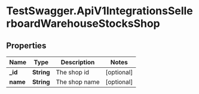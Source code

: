 # TestSwagger.ApiV1IntegrationsSellerboardWarehouseStocksShop

## Properties

Name | Type | Description | Notes
------------ | ------------- | ------------- | -------------
**_id** | **String** | The shop id | [optional] 
**name** | **String** | The shop name | [optional] 


